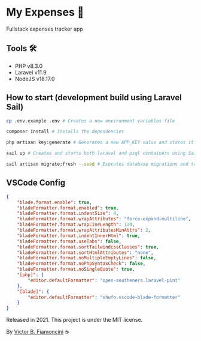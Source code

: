 # My Expenses 💸

Fullstack expenses tracker app

## Tools 🛠

- PHP v8.3.0
- Laravel v11.9
- NodeJS v18.17.0

## How to start (development build using Laravel Sail)

```bash
cp .env.example .env # Creates a new environment variables file

composer install # Installs the dependencies

php artisan key:generate # Generates a new APP_KEY value and stores it in .env

sail up # Creates and starts both laravel and psql containers using Sail

sail artisan migrate:fresh --seed # Executes database migrations and triggers the seeders
```

## VSCode Config

```json
{
    "blade.format.enable": true,
    "bladeFormatter.format.enabled": true,
    "bladeFormatter.format.indentSize": 4,
    "bladeFormatter.format.wrapAttributes": "force-expand-multiline",
    "bladeFormatter.format.wrapLineLength": 120,
    "bladeFormatter.format.wrapAttributesMinAttrs": 2,
    "bladeFormatter.format.indentInnerHtml": true,
    "bladeFormatter.format.useTabs": false,
    "bladeFormatter.format.sortTailwindcssClasses": true,
    "bladeFormatter.format.sortHtmlAttributes": "none",
    "bladeFormatter.format.noMultipleEmptyLines": false,
    "bladeFormatter.format.noPhpSyntaxCheck": false,
    "bladeFormatter.format.noSingleQuote": true,
    "[php]": {
        "editor.defaultFormatter": "open-southeners.laravel-pint"
    },
    "[blade]": {
        "editor.defaultFormatter": "shufo.vscode-blade-formatter"
    }
}
```

Released in 2021. This project is under the MIT license.

By [Victor B. Fiamoncini](https://github.com/Victor-Fiamoncini) ☕️
